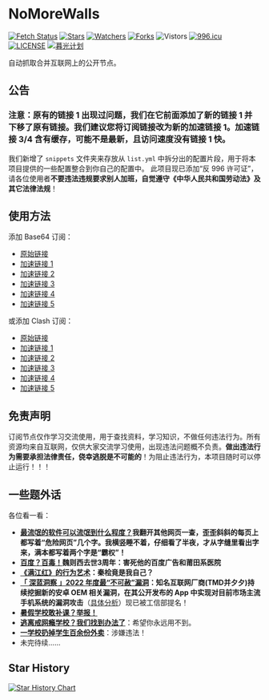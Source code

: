 # NoMoreWalls

[![Fetch Status](https://github.com/peasoft/NoMoreWalls/actions/workflows/fetch.yml/badge.svg)](https://github.com/peasoft/NoMoreWalls/actions/workflows/fetch.yml) [![Stars](https://img.shields.io/github/stars/peasoft/NoMoreWalls)](https://github.com/peasoft/NoMoreWalls/stargazers) [![Watchers](https://img.shields.io/github/watchers/peasoft/NoMoreWalls)](https://github.com/peasoft/NoMoreWalls/watchers) [![Forks](https://img.shields.io/github/forks/peasoft/NoMoreWalls)](https://github.com/peasoft/NoMoreWalls/forks) ![Vistors](https://visitor-badge.laobi.icu/badge?page_id=peasoft.NoMoreWalls) [![996.icu](https://img.shields.io/badge/link-996.icu-red.svg)](https://996.icu) [![LICENSE](https://img.shields.io/badge/license-Anti%20996-blue.svg)](https://github.com/peasoft/NoMoreWalls/blob/master/LICENSE.md) [![暮光计划](https://img.shields.io/badge/link-暮光计划--向戒网瘾学校宣战-red.svg)](https://proj3ctaurora.tilda.ws/)

自动抓取合并互联网上的公开节点。

## 公告

### 注意：原有的链接 1 出现过问题，我们在它前面添加了新的链接 1 并下移了原有链接。我们建议您将订阅链接改为新的加速链接 1。加速链接 3/4 含有缓存，可能不是最新，且访问速度没有链接 1 快。

我们新增了 `snippets` 文件夹来存放从 `list.yml` 中拆分出的配置片段，用于将本项目提供的一些配置整合到你自己的配置中。
此项目现已添加“反 996 许可证”，请各位使用者**不要违法违规要求别人加班，自觉遵守《中华人民共和国劳动法》及其它法律法规**！

## 使用方法

添加 Base64 订阅：
- [原始链接](https://raw.githubusercontent.com/peasoft/NoMoreWalls/master/list.txt)
- [加速链接 1](https://ghproxy.com/https://raw.githubusercontent.com/peasoft/NoMoreWalls/master/list.txt)
- [加速链接 2](https://ghproxy.net/https://raw.githubusercontent.com/peasoft/NoMoreWalls/master/list.txt)
- [加速链接 3](https://fastly.jsdelivr.net/gh/peasoft/NoMoreWalls@master/list.txt)
- [加速链接 4](https://cdn.staticaly.com/gh/peasoft/NoMoreWalls/master/list.txt)
- [加速链接 5](https://raw.kgithub.com/peasoft/NoMoreWalls/master/list.txt)

或添加 Clash 订阅：
- [原始链接](https://raw.githubusercontent.com/peasoft/NoMoreWalls/master/list.yml)
- [加速链接 1](https://ghproxy.com/https://raw.githubusercontent.com/peasoft/NoMoreWalls/master/list.yml)
- [加速链接 2](https://ghproxy.net/https://raw.githubusercontent.com/peasoft/NoMoreWalls/master/list.yml)
- [加速链接 3](https://fastly.jsdelivr.net/gh/peasoft/NoMoreWalls@master/list.yml)
- [加速链接 4](https://cdn.staticaly.com/gh/peasoft/NoMoreWalls/master/list.yml)
- [加速链接 5](https://raw.kgithub.com/peasoft/NoMoreWalls/master/list.yml)

## 免责声明

订阅节点仅作学习交流使用，用于查找资料，学习知识，不做任何违法行为。所有资源均来自互联网，仅供大家交流学习使用，出现违法问题概不负责。**做出违法行为需要承担法律责任，侥幸逃脱是不可能的**！为阻止违法行为，本项目随时可以停止运行！！！

## 一些题外话

各位看一看：

- **[最流氓的软件可以流氓到什么程度？](https://www.zhihu.com/question/29129310)我翻开其他网页一查，歪歪斜斜的每页上都写着“危险网页”几个字。我横竖睡不着，仔细看了半夜，才从字缝里看出字来，满本都写着两个字是“霸权”！**
- **[百度？百毒！](https://user.guancha.cn/main/content?id=100552)魏则西去世3周年：害死他的百度广告和莆田系医院**
- **[《满江红》的行为艺术](https://www.bilibili.com/video/BV11v4y1t7Gw/)：秦桧竟是我自己？**
- **[「 深蓝洞察 」2022 年度最“不可赦”漏洞](https://mp.weixin.qq.com/s/P_EYQxOEupqdU0BJMRqWsw)：知名互联网厂商(TMD并夕夕)持续挖掘新的安卓 OEM 相关漏洞，在其公开发布的 App 中实现对目前市场主流手机系统的漏洞攻击**（[具体分析](https://mp.weixin.qq.com/s/kiLvnJSDZpYRHI_XiUx9gg)）现已被工信部提名！
- **[暑假学校敢补课？举报！](https://www.bilibili.com/video/BV1Vk4y1K79B)**
- **[逃离戒网瘾学校？我们找到办法了](https://www.bilibili.com/video/BV1Mg4y1A7bE)**：希望你永远用不到。
- **[一学校扔掉学生百余份外卖](https://www.bilibili.com/video/BV1a14y1S7n6)**：涉嫌违法！
- 未完待续……

## Star History

<a href="https://star-history.com/#peasoft/NoMoreWalls">
  <picture>
    <source media="(prefers-color-scheme: dark)" srcset="https://api.star-history.com/svg?repos=peasoft/NoMoreWalls&theme=dark" />
    <source media="(prefers-color-scheme: light)" srcset="https://api.star-history.com/svg?repos=peasoft/NoMoreWalls" />
    <img alt="Star History Chart" src="https://api.star-history.com/svg?repos=peasoft/NoMoreWalls" />
  </picture>
</a>
